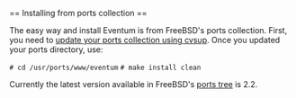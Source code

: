 == Installing from ports collection ==

The easy way and install Eventum is from FreeBSD's ports collection. First, you need to [update your ports collection using cvsup](http://www.freebsd.org/doc/en_US.ISO8859-1/books/handbook/cvsup.html). Once you updated your ports directory, use:

`# cd /usr/ports/www/eventum`
`# make install clean`

Currently the latest version available in FreeBSD's [ports tree](http://www.freshports.org/www/eventum/) is 2.2.